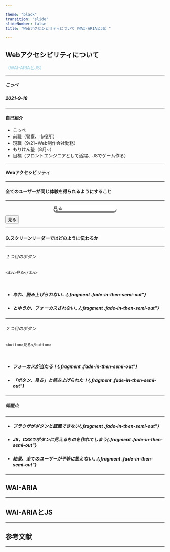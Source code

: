 ```yaml
---

theme: "black"
transition: "slide"
slideNumber: false
title: "Webアクセシビリティについて（WAI-ARIAとJS）"

---
```


##   Webアクセシビリティについて
<span style="color:skyblue">（WAI-ARIAとJS）</span>

---
##### こっぺ<br>
##### 2021-9-18

---

#### 自己紹介
- こっぺ
- 前職（警察、市役所）
- 現職（9/21~Web制作会社勤務）
- もりけん塾（8月~）
- 目標（フロントエンジニアとして活躍、JSでゲーム作る）

---

#### Webアクセシビリティ

---

#### 全てのユーザーが同じ体験を得られるようにすること

---

<div style="width: 200px;color:black;background:white;border-radius:30px;margin:0 auto;box-shadow:0 5px 0 gray;" >見る</div>

<button>見る</button>

---

#### Q.スクリーンリーダーではどのように伝わるか

---

###### １つ目のボタン
```
<div>見る</div>
```
<br>

- ##### あれ、読み上げられない…{.fragment .fade-in-then-semi-out"}
- ##### とゆうか、フォーカスされない…{.fragment .fade-in-then-semi-out"}

---

###### ２つ目のボタン
```
<button>見る</button>
```
<br>

- ##### フォーカスが当たる！{.fragment .fade-in-then-semi-out"}
- ##### 「ボタン、見る」と読み上げられた！{.fragment .fade-in-then-semi-out"}

---

##### 問題点

---

- ##### ブラウザがボタンと認識できない{.fragment .fade-in-then-semi-out"}
- ##### JS、CSSでボタンに見えるものを作れてしまう{.fragment .fade-in-then-semi-out"}
- ##### 結果、全てのユーザーが平等に扱えない…{.fragment .fade-in-then-semi-out"}

---

## WAI-ARIA

---

## WAI-ARIAとJS

---

## 参考文献

---
